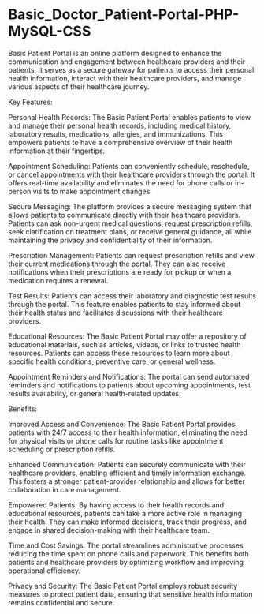 # Basic_Doctor_Patient-Portal-PHP-MySQL-CSS

Basic Patient Portal is an online platform designed to enhance the communication and engagement between healthcare providers and their patients. It serves as a secure gateway for patients to access their personal health information, interact with their healthcare providers, and manage various aspects of their healthcare journey.

Key Features:

Personal Health Records: The Basic Patient Portal enables patients to view and manage their personal health records, including medical history, laboratory results, medications, allergies, and immunizations. This empowers patients to have a comprehensive overview of their health information at their fingertips.

Appointment Scheduling: Patients can conveniently schedule, reschedule, or cancel appointments with their healthcare providers through the portal. It offers real-time availability and eliminates the need for phone calls or in-person visits to make appointment changes.

Secure Messaging: The platform provides a secure messaging system that allows patients to communicate directly with their healthcare providers. Patients can ask non-urgent medical questions, request prescription refills, seek clarification on treatment plans, or receive general guidance, all while maintaining the privacy and confidentiality of their information.

Prescription Management: Patients can request prescription refills and view their current medications through the portal. They can also receive notifications when their prescriptions are ready for pickup or when a medication requires a renewal.

Test Results: Patients can access their laboratory and diagnostic test results through the portal. This feature enables patients to stay informed about their health status and facilitates discussions with their healthcare providers.

Educational Resources: The Basic Patient Portal may offer a repository of educational materials, such as articles, videos, or links to trusted health resources. Patients can access these resources to learn more about specific health conditions, preventive care, or general wellness.

Appointment Reminders and Notifications: The portal can send automated reminders and notifications to patients about upcoming appointments, test results availability, or general health-related updates.

Benefits:

Improved Access and Convenience: The Basic Patient Portal provides patients with 24/7 access to their health information, eliminating the need for physical visits or phone calls for routine tasks like appointment scheduling or prescription refills.

Enhanced Communication: Patients can securely communicate with their healthcare providers, enabling efficient and timely information exchange. This fosters a stronger patient-provider relationship and allows for better collaboration in care management.

Empowered Patients: By having access to their health records and educational resources, patients can take a more active role in managing their health. They can make informed decisions, track their progress, and engage in shared decision-making with their healthcare team.

Time and Cost Savings: The portal streamlines administrative processes, reducing the time spent on phone calls and paperwork. This benefits both patients and healthcare providers by optimizing workflow and improving operational efficiency.

Privacy and Security: The Basic Patient Portal employs robust security measures to protect patient data, ensuring that sensitive health information remains confidential and secure.
